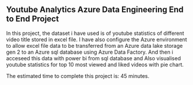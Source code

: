 ## Youtube Analytics Azure Data Engineering End to End Project

In this project, the dataset i have used is of youtube statistics of different video title stored in excel file. I have also configure the Azure environment to allow excel file data to be transferred from an Azure data lake storage gen 2 to an Azure sql database using Azure Data Factory. And then i acceseed this data with power bi from sql database and Also visualised youtube statistics for top 10 most viewed and liked videos with pie chart.

The estimated time to complete this project is: 45 minutes.
